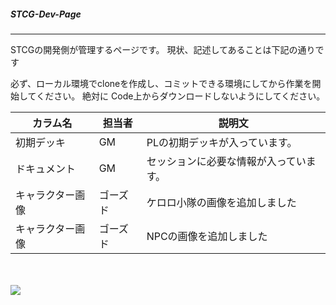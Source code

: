 ﻿##### STCG-Dev-Page
---
STCGの開発側が管理するページです。
現状、記述してあることは下記の通りです

必ず、ローカル環境でcloneを作成し、コミットできる環境にしてから作業を開始してください。
絶対に Code上からダウンロードしないようにしてください。

| カラム名 | 担当者 | 説明文 |
----|----|---- 
| 初期デッキ | GM | PLの初期デッキが入っています。 |
| ドキュメント | GM | セッションに必要な情報が入っています。 |
| キャラクター画像 | ゴーズド | ケロロ小隊の画像を追加しました |
| キャラクター画像 | ゴーズド | NPCの画像を追加しました |



<br><br>
![](https://img.gifmagazine.net/gifmagazine/images/3003682/original.gif)

